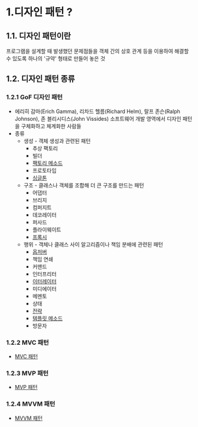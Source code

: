 1.디자인 패턴 ?
====
1.1. 디자인 패턴이란
-
프로그램을 설계할 때 발생했던 문제점들을 객체 간의 상호 관계 등을 이용하여 해결할 수 있도록 하나의 '규약' 형태로 만들어 놓은 것  

1.2. 디자인 패턴 종류
-
### 1.2.1 GoF 디자인 패턴
- 에리히 감마(Erich Gamma), 리차드 헬름(Richard Helm), 랄프 존슨(Ralph Johnson), 존 블리시디스(John Vissides) 소프트웨어 개발 영역에서 디자인 패턴을 구체화하고 체계화한 사람들
- 종류
  - 생성 - 객체 생성과 관련된 패턴
    - 추상 팩토리
    - 빌더
    - [팩토리 메소드](Factory.md)
    - 프로토타입
    - [싱글톤](Singleton.md)
  - 구조 - 클래스나 객체를 조합해 더 큰 구조를 만드는 패턴
    - 어댑터
    - 브리지
    - 컴퍼지트
    - 데코레이터
    - 퍼사드
    - 플라이웨이트
    - [프록시](ProxyPattern.md)
  - 행위 - 객체나 클래스 사이 알고리즘이나 책임 분배에 관련된 패턴
    - [옵저버](ObserverPattern.md)
    - 책임 연쇄
    - 커맨드
    - 인터프리터
    - [이터레이터](IteratorPattern.md)
    - 미디에이터
    - 메멘토
    - 상태
    - [전략](StrategyPattern.md)
    - [템플릿 메소드](TemplateMethod.md)
    - 방문자
### 1.2.2 MVC 패턴
  - [MVC 패턴](MVCPattern.md)

### 1.2.3 MVP 패턴
  - [MVP 패턴](MVPPattern.md)

### 1.2.4 MVVM 패턴
  - [MVVM 패턴](MVVMPattern.md)